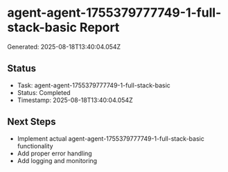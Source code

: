 # agent-agent-1755379777749-1-full-stack-basic Report

Generated: 2025-08-18T13:40:04.054Z

## Status
- Task: agent-agent-1755379777749-1-full-stack-basic
- Status: Completed
- Timestamp: 2025-08-18T13:40:04.054Z

## Next Steps
- Implement actual agent-agent-1755379777749-1-full-stack-basic functionality
- Add proper error handling
- Add logging and monitoring
